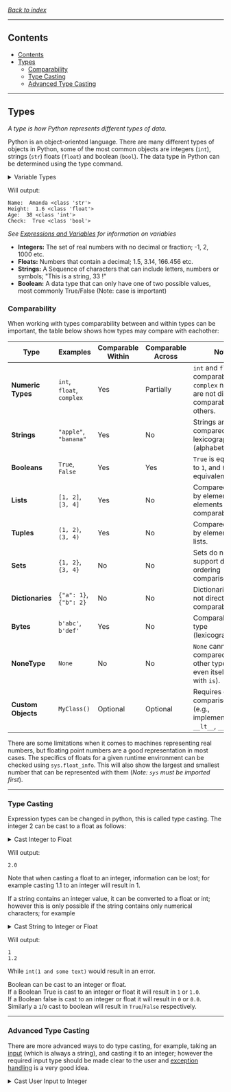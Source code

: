 *[Back to index](</readme.md>)*
___
## Contents
- [Contents](#contents)
- [Types](#types)
  - [Comparability](#comparability)
  - [Type Casting](#type-casting)
  - [Advanced Type Casting](#advanced-type-casting)

___
## Types

*A type is how Python represents different types of data.*

Python is an object-oriented language. There are many different types of objects in Python, some of the most common objects are integers (`int`), strings (`str`) floats (`float`) and boolean (`bool`). The data type in Python can be determined using the type command.

<details><summary>Variable Types</summary>

```py
## Declare Variables of different types 
age = 38
height = 1.6
name = "Amanda"
check = True

print ("Name: ", name, type(name))
print ("Height: ", height, type(height))
print ("Age: ", age, type(age))
print ("Check: ", check, type(check))
```
</details>

Will output:
```
Name:  Amanda <class 'str'>
Height:  1.6 <class 'float'>
Age:  38 <class 'int'>
Check:  True <class 'bool'>
```
*See [Expressions and Variables](1.3%20Expressions%20and%20Variables.md#variables-from-user-input) for information on variables*

* **Integers:** The set of real numbers with no decimal or fraction; -1, 2, 1000 etc.
* **Floats:** Numbers that contain a decimal; 1.5, 3.14, 166.456 etc.
* **Strings:** A Sequence of characters that can include letters, numbers or symbols; "This is a string, 33 !"
* **Boolean:** A data type that can only have one of two possible values, most commonly True/False (Note: case is important)

### Comparability 
When working with types comparability between and within types can be important, the table below shows how types may compare with eachother:

| **Type**           | **Examples**              | **Comparable Within** | **Comparable Across** | **Notes**                                                     |
|--------------------|---------------------------|-----------------------|-----------------------|-------------------------------------------------------------------------------------------------|
| **Numeric Types**  | `int`, `float`, `complex` | Yes                   | Partially             | `int` and `float` are comparable, but `complex` numbers are not directly comparable to others.|
| **Strings**        | `"apple"`, `"banana"`     | Yes                   | No                    | Strings are compared lexicographically (alphabetically).      |
| **Booleans**       | `True`, `False`           | Yes                   | Yes                   | `True` is equivalent to `1`, and `False` is equivalent to `0`.|
| **Lists**          | `[1, 2]`, `[3, 4]`        | Yes                   | No                    | Compared element by element; elements must be comparable.     |
| **Tuples**         | `(1, 2)`, `(3, 4)`        | Yes                   | No                    | Compared element by element, like lists.                      |
| **Sets**           | `{1, 2}`, `{3, 4}`        | No                    | No                    | Sets do not support direct ordering comparisons (`<`, `>`).   |
| **Dictionaries**   | `{"a": 1}`, `{"b": 2}`    | No                    | No                    | Dictionaries are not directly comparable.                     |
| **Bytes**          | `b'abc'`, `b'def'`        | Yes                   | No                    | Comparable within type (lexicographically).                   |
| **NoneType**       | `None`                    | No                    | No                    | `None` cannot be compared with other types or even itself (except with `is`).|
| **Custom Objects** | `MyClass()`               | Optional              | Optional              | Requires custom comparison logic (e.g., implementing `__lt__`, `__eq__`).|


There are some limitations when it comes to machines representing real numbers, but floating point numbers are a good representation in most cases. The specifics of floats for a given runtime environment can be checked using `sys.float_info`. This will also show the largest and smallest number that can be represented with them (*Note: `sys` must be imported first*).
___
### Type Casting
Expression types can be changed in python, this is called type casting. The integer 2 can be cast to a float as follows:

<details><summary>Cast Integer to Float</summary>

```py
float(2)
```
</details>

Will output:
```
2.0
```
Note that when casting a float to an integer, information can be lost; for example casting 1.1 to an integer will result in 1.

If a string contains an integer value, it can be converted to a float or int; however this is only possible if the string contains only numerical characters; for example
<details><summary>Cast String to Integer or Float</summary>

```py
int('1')
float('1.2')
```
</details>

Will output:
```
1
1.2
```

While `int(1 and some text)` would result in an error.

Boolean can be cast to an integer or float.  
If a Boolean True is cast to an integer or float it will result in `1` or `1.0`.  
If a Boolean false is cast to an integer or float it will result in `0` or `0.0`. 
Similarly a `1`/`0` cast to boolean will result in `True`/`False` respectively.

___
### Advanced Type Casting
There are more advanced ways to do type casting, for example, taking an [input](1.3%20Expressions%20and%20Variables.md#variables-from-user-input) (which is always a string), and casting it to an integer; however the required input type should be made clear to the user and [exception handling](/3%20Flow%20Control/3.5%20Exception%20Handling.md#exception-handling) is a very good idea.  
<details><summary>Cast User Input to Integer</summary>

```py
age = int(input("Enter your age: "))
```
</details>